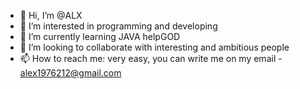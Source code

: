 - 👋 Hi, I’m @ALX
- 👀 I’m interested in programming and developing
- 🌱 I’m currently learning JAVA helpGOD
- 💞️ I’m looking to collaborate with interesting and ambitious people 
- 📫 How to reach me: very easy, you can write me on my email - alex1976212@gmail.com

<!--- 
alex1232115/alex1232115 is a ✨ special ✨ repository because its `README.md` (this file) appears on your GitHub profile.
You can click the Preview link to take a look at your changes.
--->
